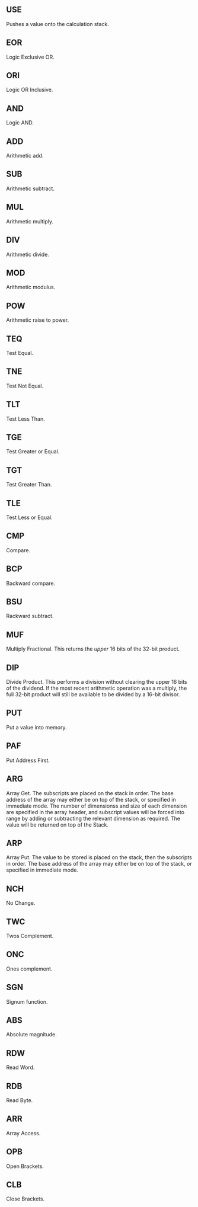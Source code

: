 ## USE

Pushes a value onto the calculation stack.

## EOR

Logic Exclusive OR.

## ORI

Logic OR Inclusive.

## AND

Logic AND.

## ADD

Arithmetic add.

## SUB

Arithmetic subtract.

## MUL

Arithmetic multiply.

## DIV

Arithmetic divide.

## MOD

Arithmetic modulus.

## POW

Arithmetic raise to power.

## TEQ

Test Equal.

## TNE

Test Not Equal.

## TLT

Test Less Than.

## TGE

Test Greater or Equal.

## TGT

Test Greater Than.

## TLE

Test Less or Equal.

## CMP

Compare.

## BCP

Backward compare.

## BSU

Rackward subtract.

## MUF

Multiply Fractional.  This returns the _upper_ 16 bits of the 32-bit product.

## DIP

Divide Product.  This performs a division without clearing the upper 16 bits
of the dividend.  If the most recent arithmetic operation was a multiply, the
full 32-bit product will still be available to be divided by a 16-bit divisor.

## PUT

Put a value into memory.

## PAF

Put Address First.

## ARG

Array Get.  The subscripts are placed on the stack in order.  The base address of
the array may either be on top of the stack, or specified in immediate mode.
The number of dimensionss and size of each dimension are specified in the array
header, and subscript values will be forced into range by adding or subtracting
the relevant dimension as required.  The value will be returned on top of the
Stack.


## ARP

Array Put.  The value to be stored is placed on the stack, then the subscripts in
order.  The base address of the array may either be on top of the stack, or specified
in immediate mode.

## NCH

No Change.

## TWC

Twos Complement.

## ONC

Ones complement.

## SGN

Signum function.

## ABS

Absolute magnitude.

## RDW

Read Word.

## RDB

Read Byte.

## ARR

Array Access.

## OPB

Open Brackets.

## CLB

Close Brackets.
